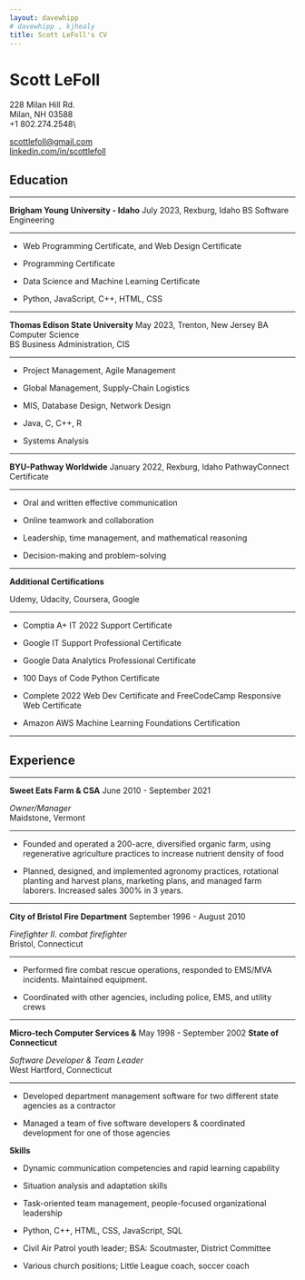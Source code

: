 ```yaml
---
layout: davewhipp
# davewhipp , kjhealy
title: Scott LeFoll's CV
---
```


# Scott LeFoll
228 Milan Hill Rd.\
Milan, NH 03588\
+1 802.274.2548\

scottlefoll@gmail.com\
[linkedin.com/in/scottlefoll](http://www.linkedin.com/in/scottlefoll)

## Education

  ---------------------------------------------- ------------------------
  
  **Brigham Young University - Idaho**           July 2023, Rexburg, Idaho
  BS Software Engineering                        
  
  ---------------------------------------------- ------------------------

-   Web Programming Certificate, and Web Design Certificate

-   Programming Certificate

-   Data Science and Machine Learning Certificate

-   Python, JavaScript, C++, HTML, CSS

  ---------------------------------------------- ------------------------
  
  **Thomas Edison State University**             May 2023, Trenton, New Jersey
  BA Computer Science                            
  BS Business Administration, CIS
  
  ---------------------------------------------- ------------------------

-   Project Management, Agile Management
  
-   Global Management, Supply-Chain Logistics
  
-   MIS, Database Design, Network Design
  
-   Java, C, C++, R
  
-   Systems Analysis

  ---------------------------------------------- ------------------------
  
  **BYU-Pathway Worldwide**                      January 2022, Rexburg, Idaho
  PathwayConnect Certificate                     
  
  ---------------------------------------------- ------------------------

-   Oral and written effective communication

-   Online teamwork and collaboration

-   Leadership, time management, and mathematical reasoning

-   Decision-making and problem-solving

 ---------------------------------------------- ------------------------
  
  **Additional Certifications**

  Udemy, Udacity, Coursera, Google

  ---------------------------------------------- ------------------------

-   Comptia A+ IT 2022 Support Certificate

-   Google IT Support Professional Certificate

-   Google Data Analytics Professional Certificate

-   100 Days of Code Python Certificate

-   Complete 2022 Web Dev Certificate and FreeCodeCamp Responsive Web Certificate

-   Amazon AWS Machine Learning Foundations Certification

---------------------------------------------- ------------------------

## Experience

  ---------------------------------------------- ------------------------

  **Sweet Eats Farm & CSA**                      June 2010 - September 2021

  *Owner/Manager*                                
  Maidstone, Vermont

  ---------------------------------------------- ------------------------

-   Founded and operated a 200-acre, diversified organic farm, using
    regenerative agriculture practices to increase nutrient density of food

-   Planned, designed, and implemented agronomy practices, rotational planting and harvest plans, marketing plans, and managed farm laborers. Increased sales 300% in 3 years.

  ---------------------------------------------- ------------------------

  **City of Bristol Fire Department**            September 1996 - August 2010

  *Firefighter II. combat firefighter*           
  Bristol, Connecticut

  ---------------------------------------------- ------------------------

-   Performed fire combat rescue operations, responded to EMS/MVA
    incidents. Maintained equipment.

-   Coordinated with other agencies, including police, EMS, and utility crews

  ---------------------------------------------- ------------------------

  **Micro-tech Computer Services &**             May 1998 - September 2002
  **State of Connecticut**                                  

  *Software Developer & Team Leader*             
  West Hartford, Connecticut

  ---------------------------------------------- ------------------------

-   Developed department management software for two different state
    agencies as a contractor

-   Managed a team of five software developers & coordinated development
    for one of those agencies

**Skills**

-   Dynamic communication competencies and rapid learning capability

-   Situation analysis and adaptation skills

-   Task-oriented team management, people-focused organizational
    leadership

-   Python, C++, HTML, CSS, JavaScript, SQL

-   Civil Air Patrol youth leader; BSA: Scoutmaster, District Committee

-   Various church positions; Little League coach, soccer coach
